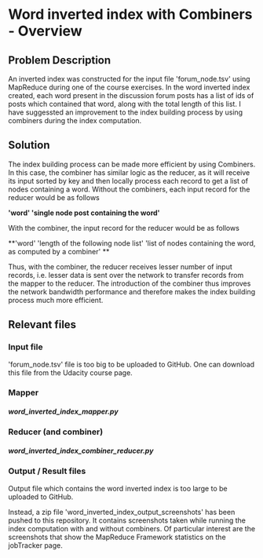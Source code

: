 # Word inverted index with Combiners - Overview

## Problem Description

An inverted index was constructed for the input file 'forum_node.tsv' using MapReduce during one of the course exercises. In the word inverted index created, each word present in the discussion forum posts has a list of ids of posts which contained that word, along with the total length of this list.  I have suggessted an improvement to the index building process by using combiners during the index computation.

## Solution

The index building process can be made more efficient by using Combiners.
In this case, the combiner has similar logic as the reducer, as it will receive its input sorted by key and then locally process each record to get a list of nodes containing a word. Without the combiners, each input record for the reducer would be as follows  

**'word'    'single node post containing the word'**  

With the combiner, the input record for the reducer would be as follows  

**'word'    'length of the following node list'    'list of nodes containing the word, as computed by a combiner' **  

Thus, with the combiner, the reducer receives lesser number of input records, i.e. lesser data is sent over the network to transfer records from the mapper to the reducer. The introduction of the combiner thus improves the network bandwidth performance and therefore makes the index building process much more efficient.

## Relevant files

### Input file

'forum_node.tsv' file is too big to be uploaded to GitHub. One can download this file from the Udacity course page.

### Mapper

##### word_inverted_index_mapper.py

### Reducer (and combiner)

##### word_inverted_index_combiner_reducer.py

### Output / Result files

Output file which contains the word inverted index is too large to be uploaded to GitHub. 

Instead, a zip file 'word_inverted_index_output_screenshots' has been pushed to this repository. It contains screenshots taken while running the index computation with and without combiners. Of particular interest are the screenshots that show the MapReduce Framework statistics on the jobTracker page.